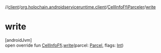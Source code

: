 //[client](../../../index.md)/[org.holochain.androidserviceruntime.client](../index.md)/[CellInfoFfiParceler](index.md)/[write](write.md)

# write

[androidJvm]\
open override fun [CellInfoFfi](../-cell-info-ffi/index.md).[write](write.md)(parcel: [Parcel](https://developer.android.com/reference/kotlin/android/os/Parcel.html), flags: [Int](https://kotlinlang.org/api/core/kotlin-stdlib/kotlin/-int/index.html))